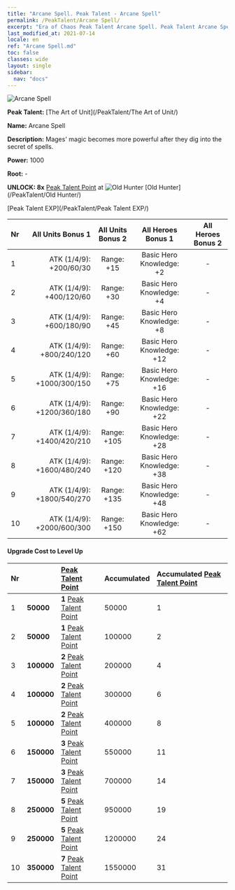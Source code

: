 ```yaml
---
title: "Arcane Spell. Peak Talent - Arcane Spell"
permalink: /PeakTalent/Arcane Spell/
excerpt: "Era of Chaos Peak Talent Arcane Spell. Peak Talent Arcane Spell. Arcane Spell"
last_modified_at: 2021-07-14
locale: en
ref: "Arcane Spell.md"
toc: false
classes: wide
layout: single
sidebar:
  nav: "docs"
---
```


  ![Arcane Spell](/images/pt/talent_2011.png)

  **Peak Talent:** [The Art of Unit](/PeakTalent/The Art of Unit/)

  **Name:** Arcane Spell

  **Description:** Mages' magic becomes more powerful after they dig into the secret of spells.

  **Power:** 1000

  **Root:** -

  **UNLOCK: 8x** [Peak Talent Point](/Items/con_934/) at ![Old Hunter](/images/pt/talent_2010.png) [Old Hunter](/PeakTalent/Old Hunter/)

  [Peak Talent EXP](/PeakTalent/Peak Talent EXP/)

  | Nr | All Units Bonus 1 | All Units Bonus 2 | All Heroes Bonus 1 | All Heroes Bonus 2 |
  |:---|--------------:|:-------------:|:-------------:|:-------------:|
  | 1 | ATK (1/4/9): +200/60/30 | Range: +15 | Basic Hero Knowledge: +2 | - |
  | 2 | ATK (1/4/9): +400/120/60 | Range: +30 | Basic Hero Knowledge: +4 | - |
  | 3 | ATK (1/4/9): +600/180/90 | Range: +45 | Basic Hero Knowledge: +8 | - |
  | 4 | ATK (1/4/9): +800/240/120 | Range: +60 | Basic Hero Knowledge: +12 | - |
  | 5 | ATK (1/4/9): +1000/300/150 | Range: +75 | Basic Hero Knowledge: +16 | - |
  | 6 | ATK (1/4/9): +1200/360/180 | Range: +90 | Basic Hero Knowledge: +22 | - |
  | 7 | ATK (1/4/9): +1400/420/210 | Range: +105 | Basic Hero Knowledge: +28 | - |
  | 8 | ATK (1/4/9): +1600/480/240 | Range: +120 | Basic Hero Knowledge: +38 | - |
  | 9 | ATK (1/4/9): +1800/540/270 | Range: +135 | Basic Hero Knowledge: +48 | - |
  | 10 | ATK (1/4/9): +2000/600/300 | Range: +150 | Basic Hero Knowledge: +62 | - |


#### Upgrade Cost to Level Up

  | Nr | <i class="fas fa-coins"/> | [Peak Talent Point](/Items/con_934/) | Accumulated <i class="fas fa-coins"/> | Accumulated [Peak Talent Point](/Items/con_934/) |
  |:---|:--------------|:-------------|:-------------|:-------------|
  | 1 | **50000** | **1** [Peak Talent Point](/Items/con_934/) | 50000 | 1 |
  | 2 | **50000** | **1** [Peak Talent Point](/Items/con_934/) | 100000 | 2 |
  | 3 | **100000** | **2** [Peak Talent Point](/Items/con_934/) | 200000 | 4 |
  | 4 | **100000** | **2** [Peak Talent Point](/Items/con_934/) | 300000 | 6 |
  | 5 | **100000** | **2** [Peak Talent Point](/Items/con_934/) | 400000 | 8 |
  | 6 | **150000** | **3** [Peak Talent Point](/Items/con_934/) | 550000 | 11 |
  | 7 | **150000** | **3** [Peak Talent Point](/Items/con_934/) | 700000 | 14 |
  | 8 | **250000** | **5** [Peak Talent Point](/Items/con_934/) | 950000 | 19 |
  | 9 | **250000** | **5** [Peak Talent Point](/Items/con_934/) | 1200000 | 24 |
  | 10 | **350000** | **7** [Peak Talent Point](/Items/con_934/) | 1550000 | 31 |
